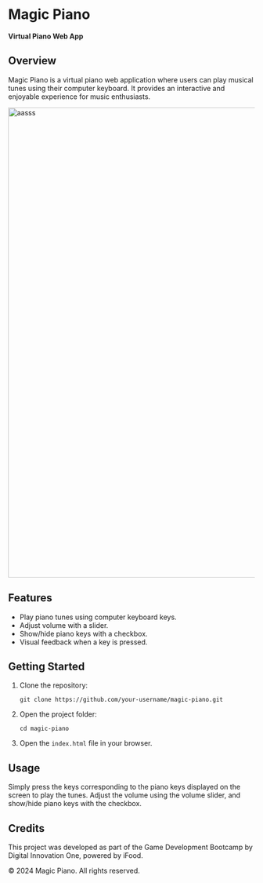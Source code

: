 # Magic Piano

**Virtual Piano Web App**

## Overview

Magic Piano is a virtual piano web application where users can play musical tunes using their computer keyboard. It provides an interactive and enjoyable experience for music enthusiasts.

<img width="958" alt="aasss" src="https://github.com/LillyButterfly/musicalPiano/assets/88951197/8bffa6be-3274-4b7e-8f1d-1b2af9e04a93">


## Features

- Play piano tunes using computer keyboard keys.
- Adjust volume with a slider.
- Show/hide piano keys with a checkbox.
- Visual feedback when a key is pressed.

## Getting Started

1. Clone the repository:
    ```
    git clone https://github.com/your-username/magic-piano.git
    ```

2. Open the project folder:
    ```
    cd magic-piano
    ```

3. Open the `index.html` file in your browser.

## Usage

Simply press the keys corresponding to the piano keys displayed on the screen to play the tunes. Adjust the volume using the volume slider, and show/hide piano keys with the checkbox.

## Credits

This project was developed as part of the Game Development Bootcamp by Digital Innovation One, powered by iFood.


© 2024 Magic Piano. All rights reserved.
